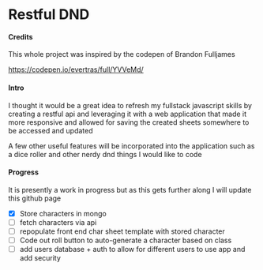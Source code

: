# Restful DND
#### Credits
This whole project was inspired by the codepen of Brandon Fulljames

https://codepen.io/evertras/full/YVVeMd/

#### Intro
I thought it would be a great idea to refresh my fullstack 
javascript skills by creating a restful api and leveraging it
with a web application that made it more responsive and allowed
for saving the created sheets somewhere to be accessed and updated

A few other useful features will be incorporated into the application
such as a dice roller and other nerdy dnd  things I would like to code


#### Progress
It is presently a work in progress but as this gets further
along I will update this github page

- [x] Store characters in mongo
- [ ] fetch characters via api
- [ ] repopulate front end char sheet template with stored character
- [ ] Code out roll button to auto-generate a character based on class
- [ ] add users database + auth to allow for different users to use 
app and add security